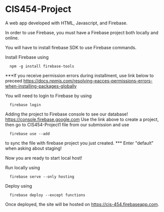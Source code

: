 # CIS454-Project

A web app developed with HTML, Javascript, and Firebase.

In order to use Firebase, you must have a Firebase project both locally and online. 

You will have to install firebase SDK to use Firebase commands.

Install Firebase using

```
  npm -g install firebase-tools
```
***If you receive permission errors during installment, use link below to preceed
https://docs.npmjs.com/resolving-eacces-permissions-errors-when-installing-packages-globally

You will need to login to Firebase by using

```
  firebase login
```

Adding the project to Firebase console to see our database!
https://console.firebase.google.com
Use the link above to create a project, then go to CIS454-Project1 file from our submission and use

```
  firebase use --add
```

to sync the file with firebase project you just created.
*** Enter "default" when asking about staging!

Now you are ready to start local host!

Run locally using 

```
  firebase serve --only hosting
```

Deploy using 

```
  firebase deploy --except functions
```

Once deployed, the site will be hosted on https://cis-454.firebaseapp.com. 
